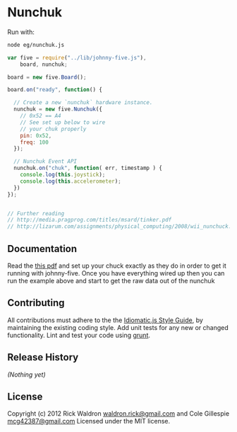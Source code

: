 # Nunchuk

Run with:
```bash
node eg/nunchuk.js
```


```javascript
var five = require("../lib/johnny-five.js"),
    board, nunchuk;

board = new five.Board();

board.on("ready", function() {

  // Create a new `nunchuk` hardware instance.
  nunchuk = new five.Nunchuk({
    // 0x52 == A4
    // See set up below to wire
    // your chuk properly
    pin: 0x52, 
    freq: 100
  });

  // Nunchuk Event API
  nunchuk.on("chuk", function( err, timestamp ) {
    console.log(this.joystick);
    console.log(this.accelerometer);
  })
});


// Further reading
// http://media.pragprog.com/titles/msard/tinker.pdf
// http://lizarum.com/assignments/physical_computing/2008/wii_nunchuck.html

```

## Documentation


Read the [this pdf](http://media.pragprog.com/titles/msard/tinker.pdf) and set up your chuck exactly as they do in order to get it running with johnny-five. Once you have everything wired up then you can run the example above and start to get the raw data out of the nunchuk


## Contributing
All contributions must adhere to the the [Idiomatic.js Style Guide](https://github.com/rwldrn/idiomatic.js),
by maintaining the existing coding style. Add unit tests for any new or changed functionality. Lint and test your code using [grunt](https://github.com/cowboy/grunt).

## Release History
_(Nothing yet)_

## License
Copyright (c) 2012 Rick Waldron <waldron.rick@gmail.com> and Cole Gillespie <mcg42387@gmail.com> Licensed under the MIT license.